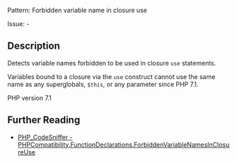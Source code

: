 Pattern: Forbidden variable name in closure use

Issue: -

## Description

Detects variable names forbidden to be used in closure `use` statements.

Variables bound to a closure via the `use` construct cannot use the same name
as any superglobals, `$this`, or any parameter since PHP 7.1.

PHP version 7.1

## Further Reading

* [PHP_CodeSniffer - PHPCompatibility.FunctionDeclarations.ForbiddenVariableNamesInClosureUse](https://github.com/PHPCompatibility/PHPCompatibility/tree/develop/PHPCompatibility/Sniffs/FunctionDeclarations/ForbiddenVariableNamesInClosureUseSniff.php)